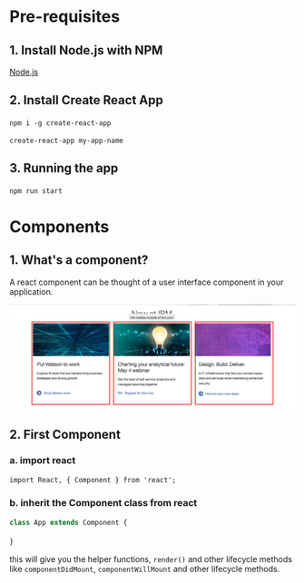 # Pre-requisites

## 1. Install Node.js with NPM

[Node.js](https://nodejs.org/en/download/current/)

## 2. Install Create React App

`npm i -g create-react-app`

`create-react-app my-app-name`

## 3. Running the app

`npm run start`

# Components

## 1. What's a component?

A react component can be thought of a user interface component in your application.

![what-is-a-comp](img/what-is-component.png)

## 2. First Component

### a. import react 

```
import React, { Component } from 'react';
```

### b. inherit the Component class from react

```js
class App extends Component {
  
}
```

this will give you the helper functions, `render()` and other lifecycle methods like `componentDidMount`, `componentWillMount` and other lifecycle methods.

